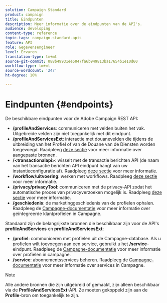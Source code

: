 ```yaml
---
solution: Campaign Standard
product: campaign
title: Eindpunten
description: Meer informatie over de eindpunten van de API's.
audience: developing
content-type: reference
topic-tags: campaign-standard-apis
feature: API
role: Gegevensengineer
level: Ervaren
translation-type: tm+mt
source-git-commit: 088b49931ee5047fa6b949813ba17654b1e10d60
workflow-type: tm+mt
source-wordcount: '247'
ht-degree: 10%

---
```



# Eindpunten {#endpoints}

De beschikbare eindpunten voor de Adobe Campaign REST API:

* **/profileAndServices**: communiceren met velden buiten het vak. Uitgebreide velden zijn niet toegankelijk met dit eindpunt.
* **/profileAndServicesExt**: interactie met douanevelden die tijdens de uitbreiding van het Profiel of van de Douane van de Diensten worden toegevoegd. Raadpleeg [deze sectie](../../api/using/custom-resources.md) voor meer informatie over aangepaste bronnen.
* **/&lt;transactionalapi>**: wisselt met de transactie berichten API (de naam van het transactie berichten API eindpunt hangt van uw instantieconfiguratie af). Raadpleeg [deze sectie](../../api/using/managing-transactional-messages.md) voor meer informatie.
* **/workflow/uitvoering**: werken met workflows. Raadpleeg [deze sectie](../../api/using/controlling-a-workflow.md) voor meer informatie.
* **/privacy/privacyTool**: communiceren met de privacy-API zodat het automatische proces van privacyverzoeken mogelijk is. Raadpleeg [deze sectie](../../api/using/creating-a-privacy-request.md) voor meer informatie.
* **/geschiedenis**: de marketinggeschiedenis van de profielen ophalen. Raadpleeg de [Campagne-documentatie](https://helpx.adobe.com/campaign/standard/audiences/using/integrated-customer-profile.html) voor meer informatie over geïntegreerde klantprofielen in Campagne.

Standaard zijn de belangrijkste bronnen die beschikbaar zijn voor de API&#39;s **profileAndServices** en **profileAndServicesExt**:

* **/profiel**: communiceren met profielen uit de Campagne-database. Als u profielen wilt toevoegen aan een service, gebruikt u het **/service**-eindpunt. Raadpleeg de [Campagne-documentatie](https://helpx.adobe.com/campaign/standard/audiences/using/about-profiles.html) voor meer informatie over profielen in campagne.
* **/service**: abonnementsservices beheren. Raadpleeg de [Campagne-documentatie](https://helpx.adobe.com/campaign/standard/audiences/using/creating-a-service.html) voor meer informatie over services in Campagne.

>[!NOTE]
>
>Alle andere bronnen die zijn uitgebreid of gemaakt, zijn alleen beschikbaar via de **ProfileAndServicesExt**-API. Ze moeten gekoppeld zijn aan de **Profile**-bron om toegankelijk te zijn.
